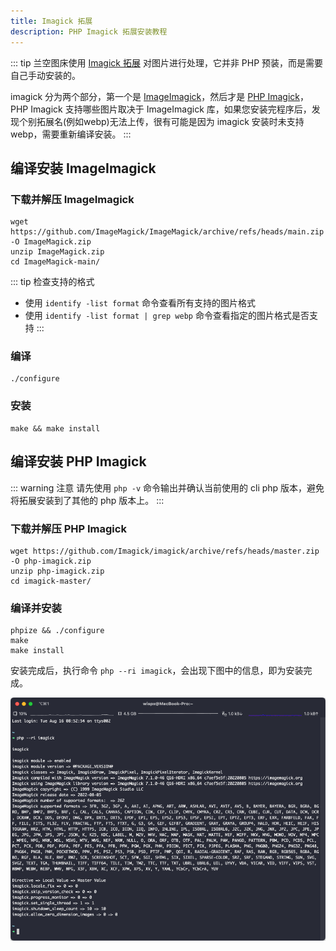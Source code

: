 ```yaml
---
title: Imagick 拓展
description: PHP Imagick 拓展安装教程
---
```


::: tip
兰空图床使用 [Imagick 拓展](https://www.php.net/manual/zh/book.imagick.php) 对图片进行处理，它并非 PHP 预装，而是需要自己手动安装的。  

imagick 分为两个部分，第一个是 [ImageImagick](http://www.imagemagick.org)，然后才是 [PHP Imagick](https://www.php.net/manual/zh/book.imagick.php)，PHP Imagick 支持哪些图片取决于 ImageImagick 库，如果您安装完程序后，发现个别拓展名(例如webp)无法上传，很有可能是因为 imagick 安装时未支持 webp，需要重新编译安装。
:::

## 编译安装 ImageImagick

### 下载并解压 ImageImagick
```shell
wget https://github.com/ImageMagick/ImageMagick/archive/refs/heads/main.zip -O ImageMagick.zip
unzip ImageMagick.zip
cd ImageMagick-main/
```

::: tip 检查支持的格式
- 使用 `identify -list format` 命令查看所有支持的图片格式
- 使用 `identify -list format | grep webp` 命令查看指定的图片格式是否支持
:::

### 编译
```shell
./configure
```

### 安装
```shell
make && make install
```

## 编译安装 PHP Imagick
::: warning 注意
请先使用 `php -v` 命令输出并确认当前使用的 cli php 版本，避免将拓展安装到了其他的 php 版本上。
:::

### 下载并解压 PHP Imagick
```shell
wget https://github.com/Imagick/imagick/archive/refs/heads/master.zip -O php-imagick.zip
unzip php-imagick.zip
cd imagick-master/
```

### 编译并安装
```shell
phpize && ./configure
make
make install
```

安装完成后，执行命令 `php --ri imagick`，会出现下图中的信息，即为安装完成。

![php-imagick](/php-imagick.png)
